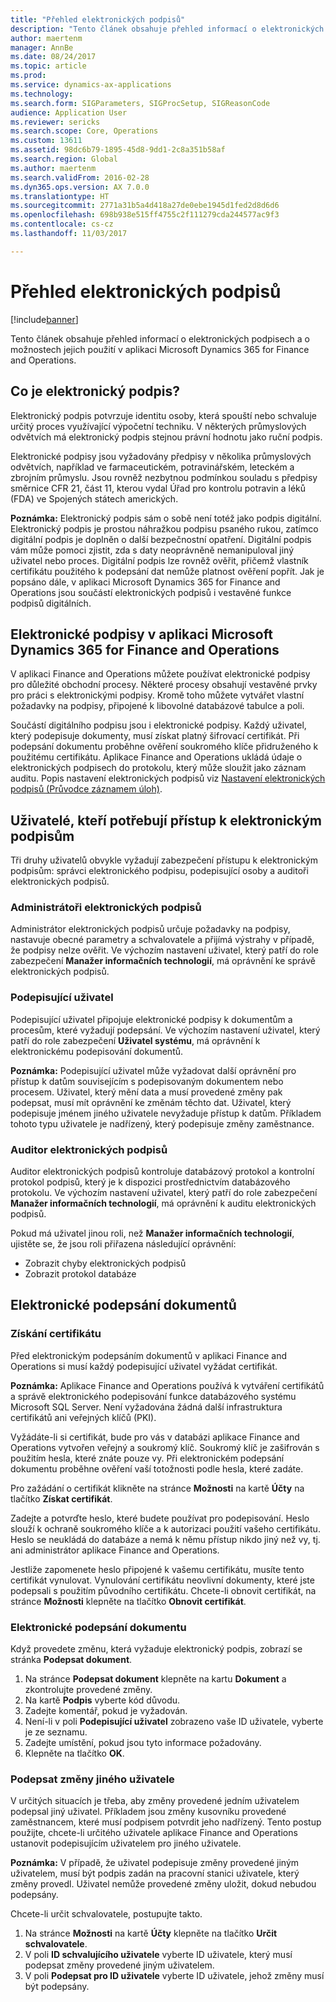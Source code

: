 ```yaml
---
title: "Přehled elektronických podpisů"
description: "Tento článek obsahuje přehled informací o elektronických podpisech a o možnostech jejich použití v aplikaci Microsoft Dynamics 365 for Finance and Operations."
author: maertenm
manager: AnnBe
ms.date: 08/24/2017
ms.topic: article
ms.prod: 
ms.service: dynamics-ax-applications
ms.technology: 
ms.search.form: SIGParameters, SIGProcSetup, SIGReasonCode
audience: Application User
ms.reviewer: sericks
ms.search.scope: Core, Operations
ms.custom: 13611
ms.assetid: 98dc6b79-1895-45d8-9dd1-2c8a351b58af
ms.search.region: Global
ms.author: maertenm
ms.search.validFrom: 2016-02-28
ms.dyn365.ops.version: AX 7.0.0
ms.translationtype: HT
ms.sourcegitcommit: 2771a31b5a4d418a27de0ebe1945d1fed2d8d6d6
ms.openlocfilehash: 698b938e515ff4755c2f111279cda244577ac9f3
ms.contentlocale: cs-cz
ms.lasthandoff: 11/03/2017

---
```


# <a name="electronic-signature-overview"></a>Přehled elektronických podpisů

[!include[banner](../includes/banner.md)]


Tento článek obsahuje přehled informací o elektronických podpisech a o možnostech jejich použití v aplikaci Microsoft Dynamics 365 for Finance and Operations.

<a name="what-is-an-electronic-signature"></a>Co je elektronický podpis?
--------------------------------

Elektronický podpis potvrzuje identitu osoby, která spouští nebo schvaluje určitý proces využívající výpočetní techniku. V některých průmyslových odvětvích má elektronický podpis stejnou právní hodnotu jako ruční podpis. 

Elektronické podpisy jsou vyžadovány předpisy v několika průmyslových odvětvích, například ve farmaceutickém, potravinářském, leteckém a zbrojním průmyslu. Jsou rovněž nezbytnou podmínkou souladu s předpisy směrnice CFR 21, část 11, kterou vydal Úřad pro kontrolu potravin a léků (FDA) ve Spojených státech amerických. 

**Poznámka:** Elektronický podpis sám o sobě není totéž jako podpis digitální. Elektronický podpis je prostou náhražkou podpisu psaného rukou, zatímco digitální podpis je doplněn o další bezpečnostní opatření. Digitální podpis vám může pomoci zjistit, zda s daty neoprávněně nemanipuloval jiný uživatel nebo proces. Digitální podpis lze rovněž ověřit, přičemž vlastník certifikátu použitého k podepsání dat nemůže platnost ověření popřít. Jak je popsáno dále, v aplikaci Microsoft Dynamics 365 for Finance and Operations jsou součástí elektronických podpisů i vestavěné funkce podpisů digitálních.

## <a name="electronic-signatures-in-dynamics-365-for-finance-and-operations"></a>Elektronické podpisy v aplikaci Microsoft Dynamics 365 for Finance and Operations
V aplikaci Finance and Operations můžete používat elektronické podpisy pro důležité obchodní procesy. Některé procesy obsahují vestavěné prvky pro práci s elektronickými podpisy. Kromě toho můžete vytvářet vlastní požadavky na podpisy, připojené k libovolné databázové tabulce a poli. 

Součástí digitálního podpisu jsou i elektronické podpisy. Každý uživatel, který podepisuje dokumenty, musí získat platný šifrovací certifikát. Při podepsání dokumentu proběhne ověření soukromého klíče přidruženého k použitému certifikátu. Aplikace Finance and Operations ukládá údaje o elektronických podpisech do protokolu, který může sloužit jako záznam auditu. Popis nastavení elektronických podpisů viz [Nastavení elektronických podpisů (Průvodce záznamem úloh)](tasks/set-up-electronic-signatures.md).

## <a name="users-who-require-access-to-electronic-signatures"></a>Uživatelé, kteří potřebují přístup k elektronickým podpisům
Tři druhy uživatelů obvykle vyžadují zabezpečení přístupu k elektronickým podpisům: správci elektronického podpisu, podepisující osoby a auditoři elektronických podpisů.

### <a name="electronic-signature-administrator"></a>Administrátoři elektronických podpisů

Administrátor elektronických podpisů určuje požadavky na podpisy, nastavuje obecné parametry a schvalovatele a přijímá výstrahy v případě, že podpisy nelze ověřit. Ve výchozím nastavení uživatel, který patří do role zabezpečení **Manažer informačních technologií**, má oprávnění ke správě elektronických podpisů.

### <a name="signer"></a>Podepisující uživatel

Podepisující uživatel připojuje elektronické podpisy k dokumentům a procesům, které vyžadují podepsání. Ve výchozím nastavení uživatel, který patří do role zabezpečení **Uživatel systému**, má oprávnění k elektronickému podepisování dokumentů. 

**Poznámka:** Podepisující uživatel může vyžadovat další oprávnění pro přístup k datům souvisejícím s podepisovaným dokumentem nebo procesem. Uživatel, který mění data a musí provedené změny pak podepsat, musí mít oprávnění ke změnám těchto dat. Uživatel, který podepisuje jménem jiného uživatele nevyžaduje přístup k datům. Příkladem tohoto typu uživatele je nadřízený, který podepisuje změny zaměstnance.

### <a name="electronic-signature-auditor"></a>Auditor elektronických podpisů

Auditor elektronických podpisů kontroluje databázový protokol a kontrolní protokol podpisů, který je k dispozici prostřednictvím databázového protokolu. Ve výchozím nastavení uživatel, který patří do role zabezpečení **Manažer informačních technologií**, má oprávnění k auditu elektronických podpisů. 

Pokud má uživatel jinou roli, než **Manažer informačních technologií**, ujistěte se, že jsou roli přiřazena následující oprávnění:

-   Zobrazit chyby elektronických podpisů
-   Zobrazit protokol databáze

## <a name="signing-documents-electronically"></a>Elektronické podepsání dokumentů
### <a name="get-a-certificate"></a>Získání certifikátu

Před elektronickým podepsáním dokumentů v aplikaci Finance and Operations si musí každý podepisující uživatel vyžádat certifikát. 

**Poznámka:** Aplikace Finance and Operations používá k vytváření certifikátů a správě elektronického podepisování funkce databázového systému Microsoft SQL Server. Není vyžadována žádná další infrastruktura certifikátů ani veřejných klíčů (PKI). 

Vyžádáte-li si certifikát, bude pro vás v databázi aplikace Finance and Operations vytvořen veřejný a soukromý klíč. Soukromý klíč je zašifrován s použitím hesla, které znáte pouze vy. Při elektronickém podepsání dokumentu proběhne ověření vaší totožnosti podle hesla, které zadáte. 

Pro zažádání o certifikát klikněte na stránce **Možnosti** na kartě **Účty** na tlačítko **Získat certifikát**. 

Zadejte a potvrďte heslo, které budete používat pro podepisování. Heslo slouží k ochraně soukromého klíče a k autorizaci použití vašeho certifikátu. Heslo se neukládá do databáze a nemá k němu přístup nikdo jiný než vy, tj. ani administrátor aplikace Finance and Operations. 

Jestliže zapomenete heslo připojené k vašemu certifikátu, musíte tento certifikát vynulovat. Vynulování certifikátu neovlivní dokumenty, které jste podepsali s použitím původního certifikátu. Chcete-li obnovit certifikát, na stránce **Možnosti** klepněte na tlačítko **Obnovit certifikát**.

### <a name="sign-a-document-electronically"></a>Elektronické podepsání dokumentu

Když provedete změnu, která vyžaduje elektronický podpis, zobrazí se stránka **Podepsat dokument**.

1.  Na stránce **Podepsat dokument** klepněte na kartu **Dokument** a zkontrolujte provedené změny.
2.  Na kartě **Podpis** vyberte kód důvodu.
3.  Zadejte komentář, pokud je vyžadován.
4.  Není-li v poli **Podepisující uživatel** zobrazeno vaše ID uživatele, vyberte je ze seznamu.
5.  Zadejte umístění, pokud jsou tyto informace požadovány.
6.  Klepněte na tlačítko **OK**.

### <a name="sign-for-another-users-changes"></a>Podepsat změny jiného uživatele

V určitých situacích je třeba, aby změny provedené jedním uživatelem podepsal jiný uživatel. Příkladem jsou změny kusovníku provedené zaměstnancem, které musí podpisem potvrdit jeho nadřízený. Tento postup použijte, chcete-li určitého uživatele aplikace Finance and Operations ustanovit podepisujícím uživatelem pro jiného uživatele. 

**Poznámka:** V případě, že uživatel podepisuje změny provedené jiným uživatelem, musí být podpis zadán na pracovní stanici uživatele, který změny provedl. Uživatel nemůže provedené změny uložit, dokud nebudou podepsány. 

Chcete-li určit schvalovatele, postupujte takto.

1.  Na stránce **Možnosti** na kartě **Účty** klepněte na tlačítko **Určit schvalovatele**.
2.  V poli **ID schvalujícího uživatele** vyberte ID uživatele, který musí podepsat změny provedené jiným uživatelem.
3.  V poli **Podepsat pro ID uživatele** vyberte ID uživatele, jehož změny musí být podepsány.





